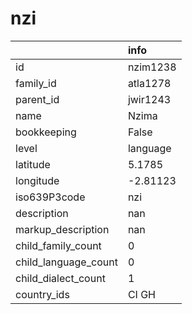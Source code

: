 # nzi
|                      | info     |
|:---------------------|:---------|
| id                   | nzim1238 |
| family_id            | atla1278 |
| parent_id            | jwir1243 |
| name                 | Nzima    |
| bookkeeping          | False    |
| level                | language |
| latitude             | 5.1785   |
| longitude            | -2.81123 |
| iso639P3code         | nzi      |
| description          | nan      |
| markup_description   | nan      |
| child_family_count   | 0        |
| child_language_count | 0        |
| child_dialect_count  | 1        |
| country_ids          | CI GH    |
